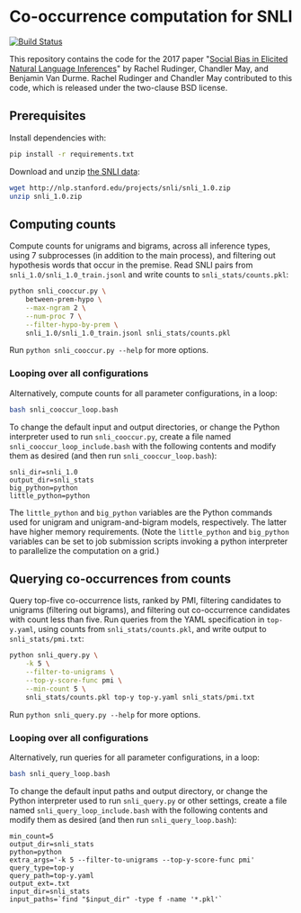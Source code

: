 # Co-occurrence computation for SNLI

[![Build Status](https://travis-ci.org/cjmay/snli-ethics.svg?branch=master)](https://travis-ci.org/cjmay/snli-ethics)
   
This repository contains the code for the 2017 paper
"[Social Bias in Elicited Natural Language Inferences](http://www.ethicsinnlp.org/workshop/pdf/EthNLP09.pdf)"
by Rachel Rudinger, Chandler May, and Benjamin Van Durme.
Rachel Rudinger and Chandler May contributed to this code, which is
released under the two-clause BSD license.

## Prerequisites

Install dependencies with:

```bash
pip install -r requirements.txt
```

Download and unzip [the SNLI data](http://nlp.stanford.edu/projects/snli/snli_1.0.zip):

```bash
wget http://nlp.stanford.edu/projects/snli/snli_1.0.zip
unzip snli_1.0.zip
```

## Computing counts

Compute counts for unigrams and bigrams, across all inference types,
using 7 subprocesses (in addition to the main process), and filtering
out hypothesis words that occur in the premise.  Read SNLI pairs from
`snli_1.0/snli_1.0_train.jsonl` and write counts to
`snli_stats/counts.pkl`:

```bash
python snli_cooccur.py \
    between-prem-hypo \
    --max-ngram 2 \
    --num-proc 7 \
    --filter-hypo-by-prem \
    snli_1.0/snli_1.0_train.jsonl snli_stats/counts.pkl
```

Run `python snli_cooccur.py --help` for more options.

### Looping over all configurations

Alternatively, compute counts for all parameter configurations, in a
loop:

```bash
bash snli_cooccur_loop.bash
```

To change the default input and output directories, or change the
Python interpreter used to run `snli_cooccur.py`, create a file named
`snli_cooccur_loop_include.bash` with the following contents and
modify them as desired (and then run `snli_cooccur_loop.bash`):

```
snli_dir=snli_1.0
output_dir=snli_stats
big_python=python
little_python=python
```

The `little_python` and `big_python` variables are the Python
commands used for unigram and unigram-and-bigram models, respectively.
The latter have higher memory requirements.
(Note the `little_python` and `big_python` variables can be set to job
submission scripts invoking a python interpreter to parallelize the
computation on a grid.)

## Querying co-occurrences from counts

Query top-five co-occurrence lists, ranked by PMI, filtering candidates
to unigrams (filtering out bigrams), and filtering out co-occurrence
candidates with count less than five.  Run queries from the YAML
specification in `top-y.yaml`, using counts from
`snli_stats/counts.pkl`, and write output to `snli_stats/pmi.txt`:

```bash
python snli_query.py \
    -k 5 \
    --filter-to-unigrams \
    --top-y-score-func pmi \
    --min-count 5 \
    snli_stats/counts.pkl top-y top-y.yaml snli_stats/pmi.txt
```

Run `python snli_query.py --help` for more options.

### Looping over all configurations

Alternatively, run queries for all parameter configurations, in a
loop:

```bash
bash snli_query_loop.bash
```

To change the default input paths and output directory, or change the
Python interpreter used to run `snli_query.py` or other settings,
create a file named `snli_query_loop_include.bash` with the following
contents and modify them as desired (and then run
`snli_query_loop.bash`):

```
min_count=5
output_dir=snli_stats
python=python
extra_args='-k 5 --filter-to-unigrams --top-y-score-func pmi'
query_type=top-y
query_path=top-y.yaml
output_ext=.txt
input_dir=snli_stats
input_paths=`find "$input_dir" -type f -name '*.pkl'`
```
